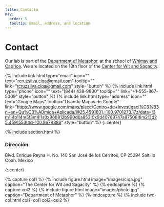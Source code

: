 ```yaml
---
title: Contacto
nav:
  order: 5
  tooltip: Email, address, and location
---
```


# <i class="fas fa-envelope"></i>Contact

Our lab is part of the [Department of Metaphor](), at the school of [Whimsy and Caprice]().
We are located on the 13th floor of the [Center for Wit and Sagacity]().

{%
  include link.html
  type="email"
  icon=""
  text="rcruzsilva.ciqa@gmail.com"
  tooltip=""
  link="rcruzsilva.ciqa@gmail.com"
  style="button"
%}
{%
  include link.html
  type="phone"
  icon=""
  text="(844) 438-9830"
  tooltip=""
  link="+1-555-867-5309"
  style="button"
%}
{%
  include link.html
  type="address"
  icon=""
  text="Google Maps"
  tooltip="Usando Mapas de Google"
  link="https://www.google.com/maps/place/Centro+de+Investigaci%C3%B3n+en+Qu%C3%ADmica+Aplicada/@25.4591601,-100.9701273,17z/data=!3m1!4b1!4m5!3m4!1s0x868812b990d0a853:0x9d40768747a87508!8m2!3d25.4591553!4d-100.9679386"
  style="button"
%}
{:.center}

{% include section.html %}

### <i class="fas fa-mail-bulk"></i>Dirección

Blvd. Enrique Reyna H. No. 140
San José de los Cerritos,
CP 25294
Saltillo Coah. Mexico

{:.center}

{% capture col1 %}
{%
  include figure.html
  image="images/ciqa.jpg"
  caption="The Center for Wit and Sagacity"
%}
{% endcapture %}
{% capture col2 %}
{%
  include figure.html
  image="images/photo.jpg"
  caption="Department of Metaphor"
%}
{% endcapture %}
{% include two-col.html col1=col1 col2=col2 %}
